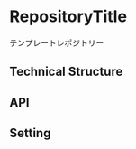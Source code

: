 # RepositoryTitle

テンプレートレポジトリー

## Technical Structure

<!-- 箇条書きで書く--> 

## API

## Setting

<!--
### １. 番号付きの箇条書きで
### ２. 詳細に書く(コマンド含む)
-->
